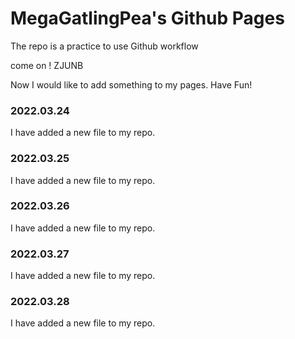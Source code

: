 # MegaGatlingPea's Github Pages
The repo is a practice to use Github workflow

come on ! ZJUNB

Now I would like to add something to my pages. Have Fun!

### 2022.03.24

I have added a new file to my repo.

### 2022.03.25

I have added a new file to my repo.

### 2022.03.26

I have added a new file to my repo.

### 2022.03.27

I have added a new file to my repo.

### 2022.03.28

I have added a new file to my repo.
